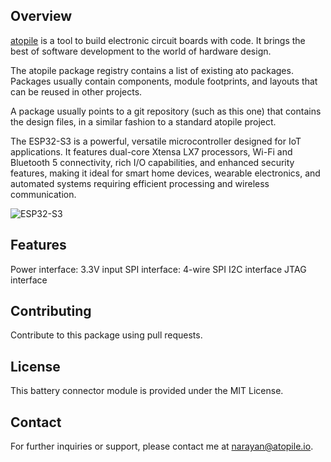 ## Overview
[atopile](https://atopile.io/) is a tool to build electronic circuit boards with code. It brings the best of software development to the world of hardware design.

The atopile package registry contains a list of existing ato packages. Packages usually contain components, module footprints, and layouts that can be reused in other projects.

A package usually points to a git repository (such as this one) that contains the design files, in a similar fashion to a standard atopile project.

The ESP32-S3 is a powerful, versatile microcontroller designed for IoT applications. It features dual-core Xtensa LX7 processors, Wi-Fi and Bluetooth 5 connectivity, rich I/O capabilities, and enhanced security features, making it ideal for smart home devices, wearable electronics, and automated systems requiring efficient processing and wireless communication.

![ESP32-S3](https://firebasestorage.googleapis.com/v0/b/atopile.appspot.com/o/esp32-s3.png?alt=media&token=7047e466-db4b-4756-bb38-15589d830f78 "ESP32-S3")


## Features
Power interface: 3.3V input
SPI interface: 4-wire SPI
I2C interface
JTAG interface

## Contributing
Contribute to this package using pull requests.

## License
This battery connector module is provided under the MIT License.

## Contact
For further inquiries or support, please contact me at narayan@atopile.io.



